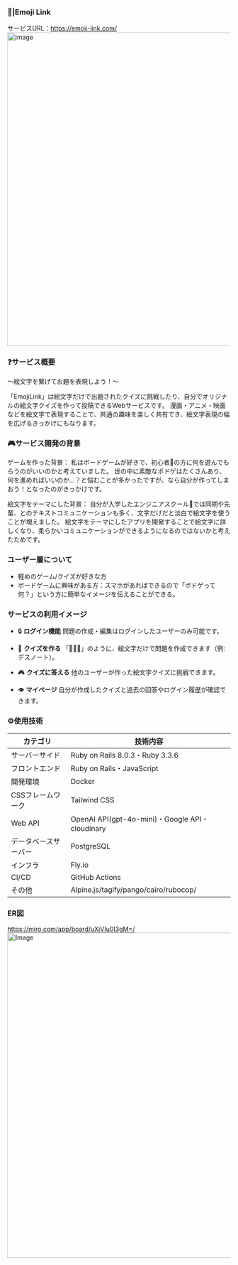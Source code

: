 ### 🧩|Emoji Link
サービスURL：https://emoji-link.com/
<img width="1262" height="706" alt="image" src="https://github.com/user-attachments/assets/6828f1ad-ed12-4ac0-be3b-a2aa1d367937" />

### ❓サービス概要
～絵文字を繋げてお題を表現しよう！～

「EmojiLink」は絵文字だけで出題されたクイズに挑戦したり、自分でオリジナルの絵文字クイズを作って投稿できるWebサービスです。
漫画・アニメ・映画などを絵文字で表現することで、共通の趣味を楽しく共有でき、絵文字表現の幅を広げるきっかけにもなります。

### 🎮サービス開発の背景
ゲームを作った背景：
私はボードゲームが好きで、初心者🔰の方に何を遊んでもらうのがいいのかと考えていました。
世の中に素敵なボドゲはたくさんあり、何を進めればいいのか…？と悩むことが多かったですが、なら自分が作ってしまおう！となったのがきっかけです。

絵文字をテーマにした背景：
自分が入学したエンジニアスクール🏫では同期や先輩、とのテキストコミュニケーションも多く、文字だけだと淡白で絵文字を使うことが増えました。
絵文字をテーマにしたアプリを開発することで絵文字に詳しくなり、柔らかいコミュニケーションができるようになるのではないかと考えたためです。

### ユーザー層について
* 軽めのゲーム/クイズが好きな方
* ボードゲームに興味がある方：スマホがあればできるので「ボドゲって何？」という方に簡単なイメージを伝えることができる。

### サービスの利用イメージ
* 🔒 **ログイン機能**
  問題の作成・編集はログインしたユーザーのみ可能です。

* 📝 **クイズを作る**
  「📓🍎👿」のように、絵文字だけで問題を作成できます（例: デスノート）。

* 🎮 **クイズに答える**
  他のユーザーが作った絵文字クイズに挑戦できます。

* 👁 **マイページ**
  自分が作成したクイズと過去の回答やログイン履歴が確認できます。

### ⚙️使用技術

| カテゴリ         | 技術内容                                         |
| ------------ | -------------------------------------------- |
| サーバーサイド      | Ruby on Rails 8.0.3・Ruby 3.3.6               |
| フロントエンド      | Ruby on Rails・JavaScript                     |
| 開発環境           | Docker
| CSSフレームワーク   | Tailwind CSS                       |
| Web API      | OpenAI API(gpt-4o-mini)・Google API・cloudinary |
| データベースサーバー   | PostgreSQL                                   |
| インフラ | Fly.io                                       |
| CI/CD   | GitHub Actions                             |
| その他   | Alpine.js/tagify/pango/cairo/rubocop/   |

### ER図
https://miro.com/app/board/uXjVIu0I3gM=/
<img width="948" height="732" alt="Image" src="https://github.com/user-attachments/assets/33ee3f46-6127-4caa-be11-4224b49c06a7" />